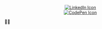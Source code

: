 <div id="header" align="center">
  <div id="LinkedIn">
    <a href="https://www.linkedin.com/in/kschuljak">
      <img src="https://cdn.jsdelivr.net/npm/simple-icons@7.19.0/icons/linkedin.svg" alt="LinkedIn Icon" />
    </a>
  </div>
  
  <div id="CodePen">
    <a href="https://codepen.io/kschuljak">
      <img src="https://cdn.jsdelivr.net/npm/simple-icons@7.19.0/icons/codepen.svg" alt="CodePen Icon" />
    </a>
  </div>
</div>


:woman_technologist: 



<!--
**kschuljak/kschuljak** is a ✨ _special_ ✨ repository because its `README.md` (this file) appears on your GitHub profile.

Here are some ideas to get you started:

- 🔭 I’m currently working on ...
- 🌱 I’m currently learning ...
- 👯 I’m looking to collaborate on ...
- 🤔 I’m looking for help with ...
- 💬 Ask me about ...
- 📫 How to reach me: ...
- 😄 Pronouns: ...
- ⚡ Fun fact: ...
-->
